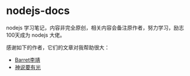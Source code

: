 # nodejs-docs
nodejs 学习笔记，内容非完全原创，相关内容会备注原作者，努力学习，励志100天成为 nodejs 大佬。

感谢如下的作者，它们的文章对我帮助很大：
- [Barret李靖](https://github.com/barretlee)
- [神说要有光](https://www.zhihu.com/people/di-xu-guang-50)
